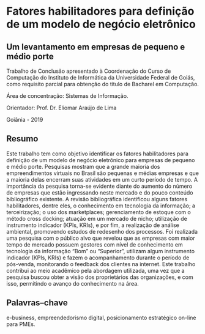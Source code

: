 # Fatores habilitadores para definição de um modelo de negócio eletrônico
## Um levantamento em empresas de pequeno e médio porte

Trabalho de Conclusão apresentado à Coordenação do Curso de Computação do Instituto de Informática da Universidade Federal de Goiás, como requisito parcial para obtenção do título de Bacharel em Computação.

Área de concentração: Sistemas de Informação.

Orientador: Prof. Dr. Eliomar Araújo de Lima

Goiânia - 2019

## Resumo

Este trabalho tem como objetivo identificar os fatores habilitadores para definição de
um modelo de negócio eletrônico para empresas de pequeno e médio porte. Pesquisas
mostram que a grande maioria dos empreendimentos virtuais no Brasil são pequenas e
médias empresas e que a maioria delas encerram suas atividades em um curto período
de tempo. A importância da pesquisa torna-se evidente diante do aumento do número
de empresas que estão ingressando neste mercado e do pouco conteúdo bibliográfico
existente. A revisão bibliográfica identificou alguns fatores habilitadores, dentre eles, o
conhecimento em tecnologia da informação; a terceirização; o uso dos marketplaces;
gerenciamento de estoque com o método cross docking; atuação em um mercado de
nicho; utilização de instrumento indicador (KPIs, KRIs), e por fim, a realização de análise
ambiental, promovendo estudos de redesenho dos processos. Foi realizada uma pesquisa
com o público alvo que revelou que as empresas com maior tempo de mercado possuem
gestores com nível de conhecimento em tecnologia da informação “Bom” ou “Superior”,
utilizam algum instrumento indicador (KPIs, KRIs) e fazem o acompanhamento durante
o período de pós-venda, monitorando o feedback dos clientes na internet. Este trabalho
contribui ao meio acadêmico pela abordagem utilizada, uma vez que a pesquisa buscou
obter a visão dos proprietários das organizações, e com isso, permitindo o avanço do
conhecimento na área.

## Palavras–chave
e-business, empreendedorismo digital, posicionamento estratégico on-line para
PMEs.
